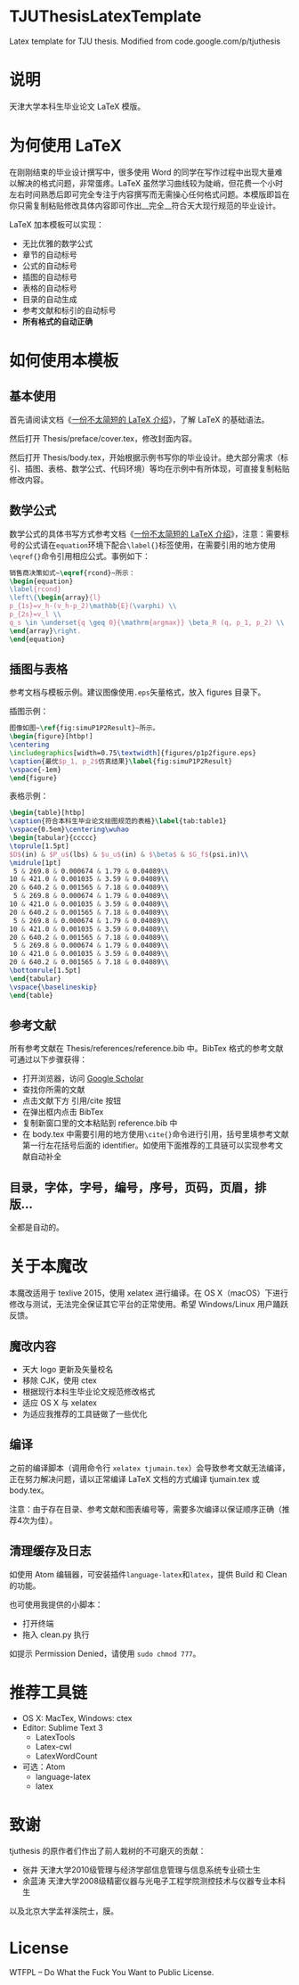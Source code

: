 # TJUThesisLatexTemplate

Latex template for TJU thesis. Modified from code.google.com/p/tjuthesis

# 说明

天津大学本科生毕业论文 LaTeX 模版。

# 为何使用 LaTeX

在刚刚结束的毕业设计撰写中，很多使用 Word 的同学在写作过程中出现大量难以解决的格式问题，非常蛋疼。LaTeX 虽然学习曲线较为陡峭，但花费一个小时左右时间熟悉后即可完全专注于内容撰写而无需操心任何格式问题。本模版即旨在你只需复制粘贴修改具体内容即可作出__完全__符合天大现行规范的毕业设计。

LaTeX 加本模板可以实现：

* 无比优雅的数学公式
* 章节的自动标号
* 公式的自动标号
* 插图的自动标号
* 表格的自动标号
* 目录的自动生成
* 参考文献和标引的自动标号
* __所有格式的自动正确__

# 如何使用本模板

## 基本使用

首先请阅读文档《[一份不太简短的 LaTeX 介绍](http://www.ctan.org/tex-archive/info/lshort/chinese/)》，了解 LaTeX 的基础语法。

然后打开 Thesis/preface/cover.tex，修改封面内容。

然后打开 Thesis/body.tex，开始根据示例书写你的毕业设计。绝大部分需求（标引、插图、表格、数学公式、代码环境）等均在示例中有所体现，可直接复制粘贴修改内容。

## 数学公式

数学公式的具体书写方式参考文档《[一份不太简短的 LaTeX 介绍](http://www.ctan.org/tex-archive/info/lshort/chinese/)》，注意：需要标号的公式请在`equation`环境下配合`\label{}`标签使用，在需要引用的地方使用`\eqref{}`命令引用相应公式。事例如下：

```latex
销售商决策如式~\eqref{rcond}~所示：
\begin{equation}
\label{rcond}
\left\{\begin{array}{l}
p_{1s}=v_h-(v_h-p_2)\mathbb{E}(\varphi) \\
p_{2s}=v_l \\
q_s \in \underset{q \geq 0}{\mathrm{argmax}} \beta_R (q, p_1, p_2) \\
\end{array}\right.
\end{equation}
```

## 插图与表格

参考文档与模板示例。建议图像使用`.eps`矢量格式，放入 figures 目录下。

插图示例：

```latex
图像如图~\ref{fig:simuP1P2Result}~所示。
\begin{figure}[htbp!]
\centering
\includegraphics[width=0.75\textwidth]{figures/p1p2figure.eps}
\caption{最优$p_1, p_2$仿真结果}\label{fig:simuP1P2Result}
\vspace{-1em}
\end{figure}
```

表格示例：

```latex
\begin{table}[htbp]
\caption{符合本科生毕业论文绘图规范的表格}\label{tab:table1}
\vspace{0.5em}\centering\wuhao
\begin{tabular}{ccccc}
\toprule[1.5pt]
$D$(in) & $P_u$(lbs) & $u_u$(in) & $\beta$ & $G_f$(psi.in)\\
\midrule[1pt]
 5 & 269.8 & 0.000674 & 1.79 & 0.04089\\
10 & 421.0 & 0.001035 & 3.59 & 0.04089\\
20 & 640.2 & 0.001565 & 7.18 & 0.04089\\
 5 & 269.8 & 0.000674 & 1.79 & 0.04089\\
10 & 421.0 & 0.001035 & 3.59 & 0.04089\\
20 & 640.2 & 0.001565 & 7.18 & 0.04089\\
 5 & 269.8 & 0.000674 & 1.79 & 0.04089\\
10 & 421.0 & 0.001035 & 3.59 & 0.04089\\
20 & 640.2 & 0.001565 & 7.18 & 0.04089\\
 5 & 269.8 & 0.000674 & 1.79 & 0.04089\\
10 & 421.0 & 0.001035 & 3.59 & 0.04089\\
20 & 640.2 & 0.001565 & 7.18 & 0.04089\\
\bottomrule[1.5pt]
\end{tabular}
\vspace{\baselineskip}
\end{table}
```

## 参考文献

所有参考文献在 Thesis/references/reference.bib 中。BibTex 格式的参考文献可通过以下步骤获得：

* 打开浏览器，访问 [Google Scholar](http://scholar.google.com)
* 查找你所需的文献
* 点击文献下方 引用/cite 按钮
* 在弹出框内点击 BibTex
* 复制新窗口里的文本粘贴到 reference.bib 中
* 在 body.tex 中需要引用的地方使用`\cite{}`命令进行引用，括号里填参考文献第一行左花括号后面的 identifier。如使用下面推荐的工具链可以实现参考文献自动补全

## 目录，字体，字号，编号，序号，页码，页眉，排版...

全都是自动的。

# 关于本魔改

本魔改适用于 texlive 2015，使用 xelatex 进行编译。在 OS X（macOS）下进行修改与测试，无法完全保证其它平台的正常使用。希望 Windows/Linux 用户踊跃反馈。

## 魔改内容

* 天大 logo 更新及矢量校名
* 移除 CJK，使用 ctex
* 根据现行本科生毕业论文规范修改格式
* 适应 OS X 与 xelatex
* 为适应我推荐的工具链做了一些优化

## 编译

之前的编译脚本（调用命令行 `xelatex tjumain.tex`）会导致参考文献无法编译，正在努力解决问题，请以正常编译 LaTeX 文档的方式编译 tjumain.tex 或 body.tex。

注意：由于存在目录、参考文献和图表编号等，需要多次编译以保证顺序正确（推荐4次为佳）。

## 清理缓存及日志

如使用 Atom 编辑器，可安装插件`language-latex`和`latex`，提供 Build 和 Clean 的功能。

也可使用我提供的小脚本：

* 打开终端
* 拖入 clean.py 执行

如提示 Permission Denied，请使用 `sudo chmod 777`。

# 推荐工具链

* OS X: MacTex, Windows: ctex
* Editor: Sublime Text 3
	* LatexTools
	* Latex-cwl
	* LatexWordCount
* 可选：Atom
	* language-latex
	* latex

# 致谢

tjuthesis 的原作者们作出了前人栽树的不可磨灭的贡献：

* 张井 天津大学2010级管理与经济学部信息管理与信息系统专业硕士生
* 余蓝涛 天津大学2008级精密仪器与光电子工程学院测控技术与仪器专业本科生

以及北京大学孟祥溪院士，膜。

# License

WTFPL – Do What the Fuck You Want to Public License.
